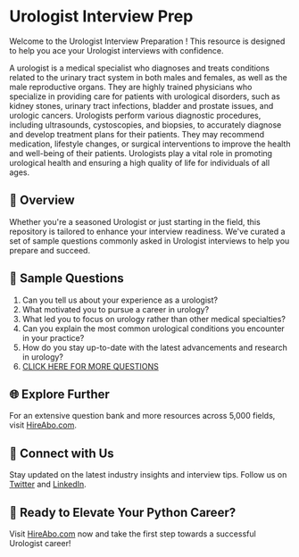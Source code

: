 # Urologist Interview Prep

Welcome to the Urologist Interview Preparation ! This resource is designed to help you ace your Urologist interviews with confidence.

A urologist is a medical specialist who diagnoses and treats conditions related to the urinary tract system in both males and females, as well as the male reproductive organs. They are highly trained physicians who specialize in providing care for patients with urological disorders, such as kidney stones, urinary tract infections, bladder and prostate issues, and urologic cancers. Urologists perform various diagnostic procedures, including ultrasounds, cystoscopies, and biopsies, to accurately diagnose and develop treatment plans for their patients. They may recommend medication, lifestyle changes, or surgical interventions to improve the health and well-being of their patients. Urologists play a vital role in promoting urological health and ensuring a high quality of life for individuals of all ages.

## 🚀 Overview

Whether you're a seasoned Urologist or just starting in the field, this repository is tailored to enhance your interview readiness. We've curated a set of sample questions commonly asked in Urologist interviews to help you prepare and succeed.

## 📝 Sample Questions

1. Can you tell us about your experience as a urologist?
2. What motivated you to pursue a career in urology?
3. What led you to focus on urology rather than other medical specialties?
4. Can you explain the most common urological conditions you encounter in your practice?
5. How do you stay up-to-date with the latest advancements and research in urology?
6. [CLICK HERE FOR MORE QUESTIONS](https://hireabo.com/job/2_1_20/Urologist)

## 🌐 Explore Further

For an extensive question bank and more resources across 5,000 fields, visit [HireAbo.com](https://www.hireabo.com).

## 📱 Connect with Us

Stay updated on the latest industry insights and interview tips. Follow us on [Twitter](https://twitter.com/hireabo) and [LinkedIn](https://www.linkedin.com/in/hire-abo-3609972a8/).

## 🚀 Ready to Elevate Your Python Career?

Visit [HireAbo.com](https://www.hireabo.com) now and take the first step towards a successful Urologist career!